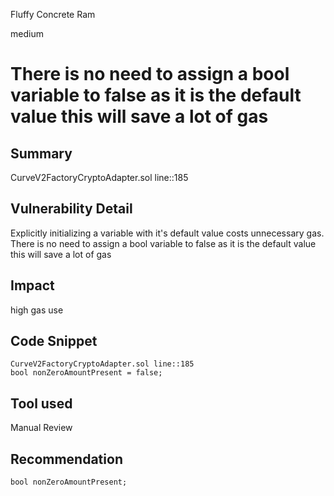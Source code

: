 Fluffy Concrete Ram

medium

# There is no need to assign a bool variable to false as it is the default value this will save a lot of gas
## Summary
CurveV2FactoryCryptoAdapter.sol line::185

## Vulnerability Detail
Explicitly initializing a variable with it's default value costs unnecessary gas.
There is no need to assign a bool variable to false as it is the default value
this will save a lot of gas

## Impact
high gas use

## Code Snippet
```solidity
CurveV2FactoryCryptoAdapter.sol line::185
bool nonZeroAmountPresent = false;
``` 

## Tool used

Manual Review

## Recommendation
```solidity
bool nonZeroAmountPresent;
``` 